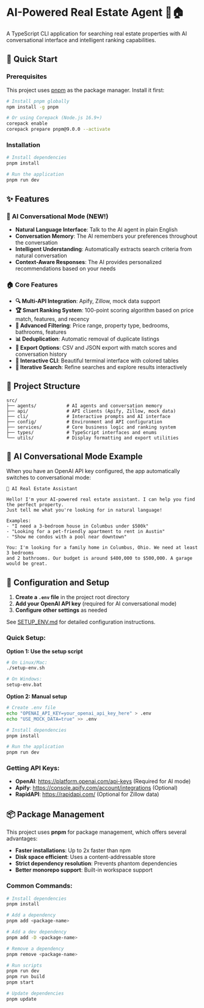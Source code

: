 # AI-Powered Real Estate Agent 🤖🏠

A TypeScript CLI application for searching real estate properties with AI conversational interface and intelligent ranking capabilities.

## 🚀 Quick Start

### Prerequisites
This project uses [pnpm](https://pnpm.io/) as the package manager. Install it first:

```bash
# Install pnpm globally
npm install -g pnpm

# Or using Corepack (Node.js 16.9+)
corepack enable
corepack prepare pnpm@9.0.0 --activate
```

### Installation

```bash
# Install dependencies
pnpm install

# Run the application
pnpm run dev
```

## ✨ Features

### 🤖 AI Conversational Mode (NEW!)
- **Natural Language Interface**: Talk to the AI agent in plain English
- **Conversation Memory**: The AI remembers your preferences throughout the conversation
- **Intelligent Understanding**: Automatically extracts search criteria from natural conversation
- **Context-Aware Responses**: The AI provides personalized recommendations based on your needs

### 🏠 Core Features
- **🔍 Multi-API Integration**: Apify, Zillow, mock data support
- **🏆 Smart Ranking System**: 100-point scoring algorithm based on price match, features, and recency
- **🎯 Advanced Filtering**: Price range, property type, bedrooms, bathrooms, features
- **📊 Deduplication**: Automatic removal of duplicate listings
- **📁 Export Options**: CSV and JSON export with match scores and conversation history
- **🎨 Interactive CLI**: Beautiful terminal interface with colored tables
- **🔄 Iterative Search**: Refine searches and explore results interactively

## 📁 Project Structure

```
src/
├── agents/           # AI agents and conversation memory
├── api/              # API clients (Apify, Zillow, mock data)
├── cli/              # Interactive prompts and AI interface
├── config/           # Environment and API configuration
├── services/         # Core business logic and ranking system
├── types/            # TypeScript interfaces and enums
└── utils/            # Display formatting and export utilities
```

## 🤖 AI Conversational Mode Example

When you have an OpenAI API key configured, the app automatically switches to conversational mode:

```
🤖 AI Real Estate Assistant

Hello! I'm your AI-powered real estate assistant. I can help you find the perfect property.
Just tell me what you're looking for in natural language!

Examples:
- "I need a 3-bedroom house in Columbus under $500k"
- "Looking for a pet-friendly apartment to rent in Austin"
- "Show me condos with a pool near downtown"

You: I'm looking for a family home in Columbus, Ohio. We need at least 3 bedrooms 
and 2 bathrooms. Our budget is around $400,000 to $500,000. A garage would be great.
```

## 🔧 Configuration and Setup

1. **Create a `.env` file** in the project root directory
2. **Add your OpenAI API key** (required for AI conversational mode)
3. **Configure other settings** as needed

See [SETUP_ENV.md](./SETUP_ENV.md) for detailed configuration instructions.

### Quick Setup:

**Option 1: Use the setup script**

```bash
# On Linux/Mac:
./setup-env.sh

# On Windows:
setup-env.bat
```

**Option 2: Manual setup**

```bash
# Create .env file
echo "OPENAI_API_KEY=your_openai_api_key_here" > .env
echo "USE_MOCK_DATA=true" >> .env

# Install dependencies
pnpm install

# Run the application
pnpm run dev
```

### Getting API Keys:

- **OpenAI**: https://platform.openai.com/api-keys (Required for AI mode)
- **Apify**: https://console.apify.com/account/integrations (Optional)
- **RapidAPI**: https://rapidapi.com/ (Optional for Zillow data)

## 📦 Package Management

This project uses **pnpm** for package management, which offers several advantages:

- **Faster installations**: Up to 2x faster than npm
- **Disk space efficient**: Uses a content-addressable store
- **Strict dependency resolution**: Prevents phantom dependencies
- **Better monorepo support**: Built-in workspace support

### Common Commands:

```bash
# Install dependencies
pnpm install

# Add a dependency
pnpm add <package-name>

# Add a dev dependency
pnpm add -D <package-name>

# Remove a dependency
pnpm remove <package-name>

# Run scripts
pnpm run dev
pnpm run build
pnpm start

# Update dependencies
pnpm update
```